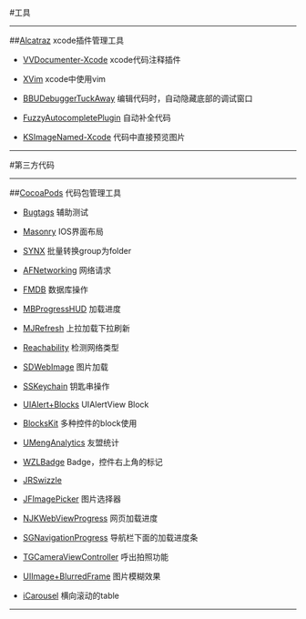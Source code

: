 #工具

***
##[Alcatraz](http://alcatraz.io) xcode插件管理工具


* [VVDocumenter-Xcode](https://github.com/onevcat/VVDocumenter-Xcode) xcode代码注释插件

* [XVim](http://xvim.org) xcode中使用vim

* [BBUDebuggerTuckAway](https://github.com/neonichu/BBUDebuggerTuckAway) 编辑代码时，自动隐藏底部的调试窗口

* [FuzzyAutocompletePlugin](https://github.com/FuzzyAutocomplete/FuzzyAutocompletePlugin) 自动补全代码

* [KSImageNamed-Xcode](https://github.com/ksuther/KSImageNamed-Xcode) 代码中直接预览图片

***

#第三方代码


***
##[CocoaPods](https://cocoapods.org) 代码包管理工具

* [Bugtags](https://bugtags.com) 辅助测试

* [Masonry](https://github.com/SnapKit/Masonry) IOS界面布局

* [SYNX](https://github.com/venmo/synx) 批量转换group为folder

* [AFNetworking](https://github.com/AFNetworking/AFNetworking) 网络请求

* [FMDB](https://github.com/ccgus/fmdb) 数据库操作

* [MBProgressHUD](https://github.com/jdg/MBProgressHUD) 加载进度

* [MJRefresh](https://github.com/CoderMJLee/MJRefresh) 上拉加载下拉刷新

* [Reachability](https://github.com/tonymillion/Reachability) 检测网络类型

* [SDWebImage](https://github.com/rs/SDWebImage) 图片加载

* [SSKeychain](https://github.com/soffes/sskeychain) 钥匙串操作

* [UIAlert+Blocks](https://github.com/ryanmaxwell/UIAlertView-Blocks) UIAlertView Block

* [BlocksKit](https://github.com/zwaldowski/BlocksKit) 多种控件的block使用

* [UMengAnalytics](https://cocoapods.org/pods/UMengAnalytics) 友盟统计

* [WZLBadge](https://github.com/weng1250/WZLBadge) Badge，控件右上角的标记

* [JRSwizzle](https://github.com/rentzsch/jrswizzle)

* [JFImagePicker](https://github.com/johnil/JFImagePickerController) 图片选择器

* [NJKWebViewProgress](https://github.com/ninjinkun/NJKWebViewProgress) 网页加载进度

* [SGNavigationProgress](https://github.com/sgryschuk/SGNavigationProgress) 导航栏下面的加载进度条

* [TGCameraViewController](https://github.com/tdginternet/TGCameraViewController) 呼出拍照功能

* [UIImage+BlurredFrame](https://github.com/Adrian2112/UIImage-BlurredFrame) 图片模糊效果

* [iCarousel](https://github.com/nicklockwood/iCarousel) 横向滚动的table
***


